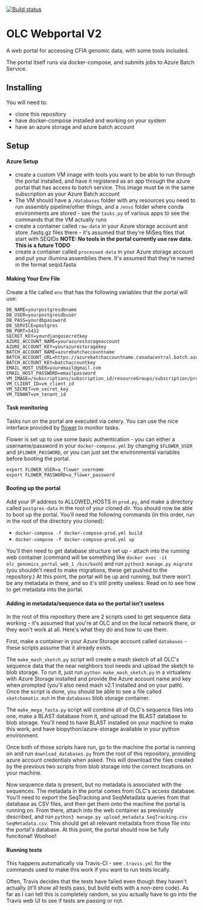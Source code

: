 [![Build status](https://travis-ci.org/OLC-Bioinformatics/olc_genomics_portal.svg?master)](https://travis-ci.org/olc-bioinformatics)

OLC Webportal V2
================

A web portal for accessing CFIA genomic data, with some tools included.

The portal itself runs via docker-compose, and submits jobs to Azure Batch Service.

## Installing

You will need to: 

- clone this repository
- have docker-compose installed and working on your system
- have an azure storage and azure batch account

## Setup

#### Azure Setup
- create a custom VM image with tools you want to be able to run through the portal installed, and have it registered
as an app through the azure portal that has access to batch service. This image must be in the same subscription as
your Azure Batch account
- The VM should have a `/databases` folder with any resources you need to run assembly pipeline/other things,
and a `/envs` folder where conda environments are stored - see the `tasks.py` of various apps to see the commands that
the VM actually runs
- create a container called `raw-data` in your Azure storage account and store .fastq.gz files there - it's assumed that
they're MiSeq files that start with SEQIDs **NOTE: No tools in the portal currently use raw data. This is a future TODO**
- create a container called `processed-data` in your Azure storage account and put your illumina assemblies there. It's 
assumed that they're named in the format seqid.fasta


#### Making Your Env File

Create a file called `env` that has the following variables that the portal will use:

```
DB_NAME=yourpostgresdbname
DB_USER=yourpostgresdbuser
DB_PASS=yourdbpassword
DB_SERVICE=postgres
DB_PORT=5432
SECRET_KEY=yourdjangosecretkey
AZURE_ACCOUNT_NAME=yourazurestorageaccount
AZURE_ACCOUNT_KEY=yourazurestoragekey
BATCH_ACCOUNT_NAME=azurebatchaccountname
BATCH_ACCOUNT_URL=https://azurebatchaccountname.canadacentral.batch.azure.com
BATCH_ACCOUNT_KEY=batchaccountkey
EMAIL_HOST_USER=youremail@gmail.com
EMAIL_HOST_PASSWORD=emailpassword
VM_IMAGE=/subscriptions/subscription_id/resourceGroups/subscription/providers/Microsoft.Compute/images/image_name
VM_CLIENT_ID=vm_client_id
VM_SECRET=vm_secret_key
VM_TENANT=vm_tenant_id
```

#### Task monitoring

Tasks run on the portal are executed via celery. You can use the nice interface provided
by [flower](https://flower.readthedocs.io/en/latest/index.html) to monitor tasks.

Flower is set up to use some basic authentication - you can either a username/password in your `docker-compose.yml` by 
changing `$FLOWER_USER` and `$FLOWER_PASSWORD`, or you can just set the environmental variables 
before booting the portal.

```
export FLOWER_USER=a_flower_username
export FLOWER_PASSWORD=a_flower_password
```

#### Booting up the portal

Add your IP address to ALLOWED_HOSTS in `prod.py`, and make a directory called
`postgres-data` in the root of your cloned dir. You should now be able to boot up the portal. You'll need the following commands (in this order, run in the root
of the directory you cloned):

- `docker-compose -f docker-compose-prod.yml build`
- `docker-compose -f docker-compose-prod.yml up`

You'll then need to get database structure set up - attach into the running web container (command will be something like
 `docker exec -it olc_genomics_portal_web_1 /bin/bash`) and run `python3 manage.py migrate` (you shouldn't need to make migrations,
 these get pushed to the repository.) At this point, the portal will be up and running, but there won't be any metadata in there,
 and so it's still pretty useless. Read on to see how to get metadata into the portal.
 
 
#### Adding in metadata/sequence data so the portal isn't useless

In the root of this repository there are 2 scripts used to get sequence data working - it's assumed that you're at OLC 
and on the local network there, or they won't work at all. Here's what they do and how to use them.

First, make a container in your Azure Storage account called `databases` - these scripts assume that it already exists.

The `make_mash_sketch.py` script will create a mash sketch of all OLC's sequence data that the near neighbors tool needs 
and upload the sketch to blob storage.
To run it, just run `python make_mash_sketch.py` in a virtualenv with Azure Storage installed and provide the Azure account 
name and key when prompted (you'll also need mash v2.1 installed and on your path). Once the script is done,
you should be able to see a file called `sketchomatic.msh` in the `databases` blob storage container.

The `make_mega_fasta.py` script will combine all of OLC's sequence files into one, make a BLAST database from it, and 
upload the BLAST database to blob storage. You'll need to have BLAST installed on your machine to make this work, and have
biopython/azure-storage available in your python environment. 

Once both of those scripts have run, go to the machine the portal is running on and run `download_databases.py` from the root of
this repository, providing azure account credentials when asked. This will download the files created by the
previous two scripts from blob storage into the correct locations on your machine.

Now sequence data is present, but no metadata is associated with the sequences. The metadata in the portal
comes from OLC's access database. You'll need to export the SeqTracking and SeqMetadata queries from that database as CSV files,
and then get them onto the machine the portal is running on. From there, attach into the web container as 
previously described, and run `python3 manage.py upload_metadata SeqTracking.csv SeqMetadata.csv`. This should get all relevant metadata
from those file into the portal's database. At this point, the portal should now be fully funcitonal! Woohoo!


#### Running tests

This happens automatically via Travis-CI - see `.travis.yml` for the commands used to make this work if you want to run 
tests locally.

Often, Travis decides that the tests have failed even though they haven't actually (it'll show all tests pass, but
build exits with a non-zero code). As far as I can tell this is completely random, so you actually have to 
go into the Travis web UI to see if tests are passing or not.


